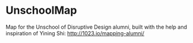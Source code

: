# UnschoolMap

Map for the Unschool of Disruptive Design alumni, built with the help and inspiration of Yining Shi: http://1023.io/mapping-alumni/
